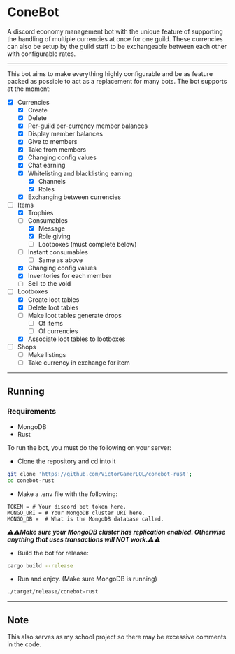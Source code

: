 # ConeBot

A discord economy management bot with the unique feature of supporting the handling of multiple currencies at once for one guild.
These currencies can also be setup by the guild staff to be exchangeable between each other with configurable rates.

---

This bot aims to make everything highly configurable and be as feature packed as possible to act as a replacement for many bots. The bot supports at the moment:

- [x] Currencies
  - [x] Create
  - [x] Delete
  - [x] Per-guild per-currency member balances
  - [x] Display member balances
  - [x] Give to members
  - [x] Take from members
  - [x] Changing config values
  - [x] Chat earning
  - [x] Whitelisting and blacklisting earning
    - [x] Channels
    - [x] Roles
  - [x] Exchanging between currencies
- [ ] Items
  - [x] Trophies
  - [ ] Consumables
    - [x] Message
    - [x] Role giving
    - [ ] Lootboxes (must complete below)
  - [ ] Instant consumables
    - [ ] Same as above
  - [x] Changing config values
  - [x] Inventories for each member
  - [ ] Sell to the void
- [ ] Lootboxes
  - [x] Create loot tables
  - [x] Delete loot tables
  - [ ] Make loot tables generate drops
    - [ ] Of items
    - [ ] Of currencies
  - [x] Associate loot tables to lootboxes
- [ ] Shops
  - [ ] Make listings
  - [ ] Take currency in exchange for item

---

## Running

### Requirements

- MongoDB
- Rust

To run the bot, you must do the following on your server:

- Clone the repository and cd into it

 ```bash
 git clone 'https://github.com/VictorGamerLOL/conebot-rust';
 cd conebot-rust
 ```

- Make a .env file with the following:

```env
TOKEN = # Your discord bot token here.
MONGO_URI = # Your MongoDB cluster URI here.
MONGO_DB =  # What is the MongoDB database called.
```

***⚠️⚠️Make sure your MongoDB cluster has replication enabled. Otherwise anything that uses transactions will NOT work.⚠️⚠️***

- Build the bot for release:

```bash
cargo build --release
```

- Run and enjoy. (Make sure MongoDB is running)

```bash
./target/release/conebot-rust
```

---

## Note

This also serves as my school project so there may be excessive comments in the code.
